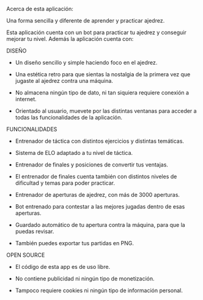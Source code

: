 Acerca de esta aplicación:


Una forma sencilla y diferente de aprender y practicar ajedrez.

Esta aplicación cuenta con un bot para practicar tu ajedrez y conseguir mejorar tu nivel.
Además la aplicación cuenta con:

DISEÑO

* Un diseño sencillo y simple haciendo foco en el ajedrez.

* Una estética retro para que sientas la nostalgia de la primera vez que jugaste al ajedrez contra una máquina.

* No almacena ningún tipo de dato, ni tan siquiera requiere conexión a internet.

* Orientado al usuario, muevete por las distintas ventanas para acceder a todas las funcionalidades de la aplicación.

FUNCIONALIDADES

* Entrenador de táctica con distintos ejercicios y distintas temáticas.

* Sistema de ELO adaptado a tu nivel de táctica.

* Entrenador de finales y posiciones de convertir tus ventajas.

* El entrenador de finales cuenta también con distintos niveles de dificultad y temas para poder practicar.

* Entrenador de aperturas de ajedrez, con más de 3000 aperturas.

* Bot entrenado para contestar a las mejores jugadas dentro de esas aperturas.

* Guardado automático de tu apertura contra la máquina, para que la puedas revisar.

* También puedes exportar tus partidas en PNG.

OPEN SOURCE

* El código de esta app es de uso libre.

* No contiene publicidad ni ningún tipo de monetización.

* Tampoco requiere cookies ni ningún tipo de información personal.